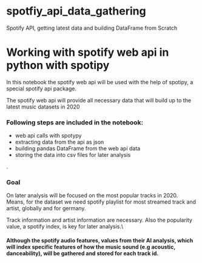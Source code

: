 # spotfiy_api_data_gathering
 Spotify API, getting latest data and building DataFrame from Scratch

 # Working with spotify web api in python with spotipy

 In this notebook the spotify web api will be used with the help of spotipy, a special spotify api package.

 The spotify web api will provide all necessary data that will build up to the latest music datasets in 2020

 ### Following steps are included in the notebook:

  - web api calls with spotypy
  - extracting data from the api as json
  - building pandas DataFrame from the web api data
  - storing the data into csv files for later analysis

 .
 ### Goal

 On later analysis will be focused on the most popular tracks in 2020. \
 Means, for the dataset we need spotify playlist for most streamed track and artist, globally and for germany.

 Track information and artist information are necessary. Also the popularity value, a spotify index, is key for later analysis.\
 #### Although the spotify audio features, values from their AI analysis, which will index specific features of how the music sound (e.g acoustic, danceability), will be gathered and stored for each track id.

